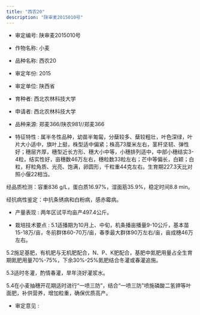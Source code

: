 ```yaml
---
title: "西农20"
description: "陕审麦2015010号"
---
```

* 审定编号:  陕审麦2015010号

*  作物名称:  小麦

*  品种名称:  西农20

*  审定年份:  2015

*  审定单位:  陕西省

* 育种者:  西北农林科技大学

*  申请者:  西北农林科技大学

*  品种来源:  郑麦366/陕农981//郑麦366

*  特征特性 : 
属半冬性品种，幼苗半匍匐，分蘖较多、蘖较粗壮，叶色深绿，叶片大小适中，旗叶上挺，株型适中偏紧；株高73厘米左右，茎秆坚韧、弹性好；穗层齐厚，穗型近长方形、穗大小中等，小穗排列适中，中部小穗结实3-4粒，结实性好，亩穗数46万左右，穗粒数33粒左右；芒中等偏长，白颖；白粒，籽粒角质、光亮、饱满，卵圆形，千粒重44克左右。生育期227.3天比对照小偃22相当。
经品质检测：容重836 g/L，蛋白质16.97%，湿面筋35.9%，稳定时间8.8 min。
经抗病性鉴定：中抗条锈病和白粉病，感赤霉病。

 
*  产量表现 : 
两年区试平均亩产497.4公斤。

*  栽培技术要点 : 
5.1适播期为10月上、中旬，机条播亩播量9-10公斤，基本苗15-18万/亩，冬前群体60-70万/亩，春季最大群体90万左右/亩，亩成穗46万左右。
5.2施足基肥，有机肥与无机肥配合，N、P、K肥配合，基肥中氮肥用量占全生育期氮肥用量70%-75%，下余30%-25%氮肥结合冬灌或春灌追施。
5.3适时冬灌，酌情春灌，旱年浇好灌浆水。
5.4在小麦抽穗开花期适时进行“一喷三防”，结合“一喷三防”喷施磷酸二氢钾等叶面肥，补供营养，增加粒重，确保优质高产。


*  审定意见 : 

